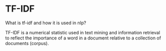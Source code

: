 # TF-IDF
What is tf-idf and how it is used in nlp?

TF-IDF is a numerical statistic used in text mining and information retrieval to reflect the importance of a word in a document relative to a collection of documents (corpus). 
